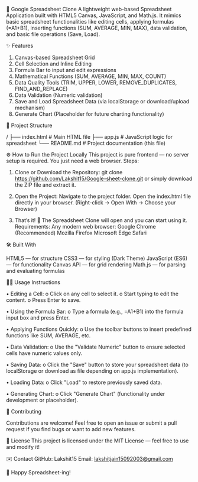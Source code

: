 📄 Google Spreadsheet Clone
A lightweight web-based Spreadsheet Application built with HTML5 Canvas, JavaScript, and Math.js.
It mimics basic spreadsheet functionalities like editing cells, applying formulas (=A1+B1), inserting functions (SUM, AVERAGE, MIN, MAX), data validation, and basic file operations (Save, Load).

✨ Features
1. Canvas-based Spreadsheet Grid
2. Cell Selection and Inline Editing
3. Formula Bar to input and edit expressions
4. Mathematical Functions (SUM, AVERAGE, MIN, MAX, COUNT)
5. Data Quality Tools (TRIM, UPPER, LOWER, REMOVE_DUPLICATES, FIND_AND_REPLACE)
6. Data Validation (Numeric validation)
7. Save and Load Spreadsheet Data (via localStorage or download/upload mechanism)
8. Generate Chart (Placeholder for future charting functionality)

📂 Project Structure

/
├── index.html   # Main HTML file
├── app.js       # JavaScript logic for spreadsheet
└── README.md    # Project documentation (this file)


⚙️ How to Run the Project Locally
This project is pure frontend — no server setup is required. You just need a web browser.
Steps:
1. Clone or Download the Repository:
    git clone https://github.com/Lakshit15/Google-sheet-clone.git
    or simply download the ZIP file and extract it.

2. Open the Project:
    Navigate to the project folder.
    Open the index.html file directly in your browser.
    (Right-click → Open With → Choose your Browser)

3. That’s it! 🥳 The Spreadsheet Clone will open and you can start using it.
    Requirements:
    Any modern web browser:
    Google Chrome (Recommended)
    Mozilla Firefox
    Microsoft Edge
    Safari

🛠️ Built With

  HTML5 — for structure
  CSS3 — for styling (Dark Theme)
  JavaScript (ES6) — for functionality
  Canvas API — for grid rendering
  Math.js — for parsing and evaluating formulas

🧑‍💻 Usage Instructions

•	Editing a Cell:
	o Click on any cell to select it.
    o Start typing to edit the content.
    o Press Enter to save.
  
•	Using the Formula Bar:
  o	Type a formula (e.g., =A1+B1) into the formula input box and press Enter.
  
•	Applying Functions Quickly:
  o	Use the toolbar buttons to insert predefined functions like SUM, AVERAGE, etc.
  
•	Data Validation:
  o	Use the "Validate Numeric" button to ensure selected cells have numeric values only.
  
•	Saving Data:
  o	Click the "Save" button to store your spreadsheet data (to localStorage or download as file depending on app.js implementation).
  
•	Loading Data:
  o	Click "Load" to restore previously saved data.
  
•	Generating Chart:
  o	Click "Generate Chart" (functionality under development or placeholder).

🤝 Contributing

  Contributions are welcome!
  Feel free to open an issue or submit a pull request if you find bugs or want to add new features.

📄 License
  This project is licensed under the MIT License — feel free to use and modify it!

✉️ Contact
  GitHub: Lakshit15
  Email: lakshitjain15092003@gmail.com

🌟 Happy Spreadsheet-ing!
